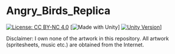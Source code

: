 # Angry_Birds_Replica
[![License: CC BY-NC 4.0](https://img.shields.io/badge/License-CC%20BY--NC%204.0-lightgrey.svg)](https://creativecommons.org/licenses/by-nc/4.0/)
[![Made with Unity](https://img.shields.io/badge/Made%20with-Unity-57b9d3.svg?style=flat&logo=unity)]
[![Unity Version](https://img.shields.io/badge/Unity%20Version-2020.3.22f1c1-orange)](https://unity3d.com)]

Disclaimer: I own none of the artwork in this repository. All artwork (spritesheets, music etc.) are obtained from the Internet.
